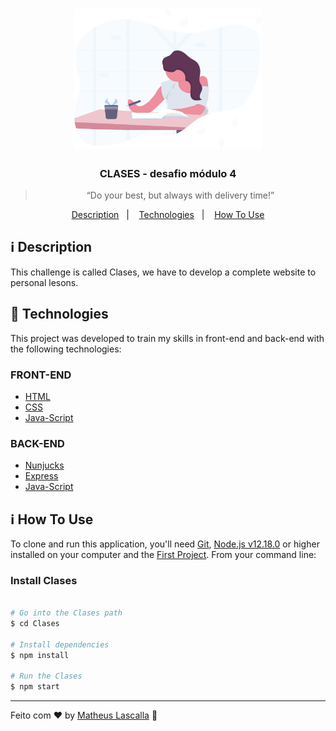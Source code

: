 <h1 align="center">
    <img alt="CLASES" src="public/icons/indexImg.svg" width="300px" />
</h1>

<h3 align="center">
  CLASES - desafio módulo 4
</h3>

<blockquote align="center">“Do your best, but always with delivery time!”</blockquote>


<p align="center">
  <a href="#information_source-description">Description</a>&nbsp;&nbsp;&nbsp;|&nbsp;&nbsp;&nbsp;
  <a href="#rocket-technologies">Technologies</a>&nbsp;&nbsp;&nbsp;|&nbsp;&nbsp;&nbsp;
  <a href="#information_source-how-to-use">How To Use</a>
</p>

## :information_source: Description
This challenge is called Clases, we have to develop a complete website to personal lesons.

## :rocket: Technologies

This project was developed to train my skills in front-end and back-end with the following technologies:

### FRONT-END
-  [HTML][HTML]
-  [CSS][CSS]
-  [Java-Script][Java-Script]

### BACK-END
-  [Nunjucks][Nunjucks]
-  [Express][Express]
-  [Java-Script][Java-Script]


## :information_source: How To Use

To clone and run this application, you'll need [Git](https://gitforwindows.org/), [Node.js v12.18.0][nodejs] or higher installed on your computer and the [First Project](https://github.com/Matheus-nb/Bootcamp-launchbase-desafios/tree/master/Clases). From your command line:

### Install Clases
```bash

# Go into the Clases path
$ cd Clases

# Install dependencies
$ npm install

# Run the Clases
$ npm start
```



---

Feito com :heart: by [Matheus Lascalla](https://www.linkedin.com/in/matheus-nb/) :wave: 

[nodejs]: https://nodejs.org/
[CSS]:https://developer.mozilla.org/en-US/docs/Web/CSS
[Java-Script]:https://developer.mozilla.org/en-US/docs/Glossary/JavaScript
[HTML]:https://developer.mozilla.org/en-US/docs/Web/HTML
[Nunjucks]:https://mozilla.github.io/nunjucks/
[Express]:https://developer.mozilla.org/en-US/docs/Learn/Server-side/Express_Nodejs/Introduction
